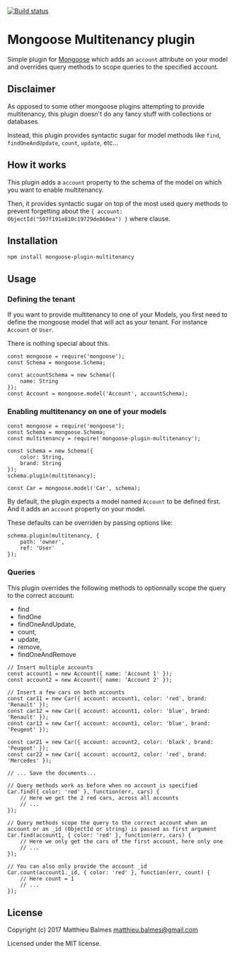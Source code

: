 [![Build status](https://travis-ci.org/paztek/mongoose-multitenancy.svg?branch=master)](https://travis-ci.org/paztek/mongoose-multitenancy.svg?branch=master)

# Mongoose Multitenancy plugin

Simple plugin for [Mongoose](https://github.com/LearnBoost/mongoose) which adds an `account` attribute on your model
and overrides query methods to scope queries to the specified account.

## Disclaimer

As opposed to some other mongoose plugins attempting to provide multitenancy,
this plugin doesn't do any fancy stuff with collections or databases.

Instead, this plugin provides syntactic sugar for model methods like `find`, `findOneAndUpdate`, `count`, `update`, etc...

## How it works

This plugin adds a `account` property to the schema of the model on which you want to enable multitenancy.

Then, it provides syntactic sugar on top of the most used query methods to prevent forgetting about the `{ account: ObjectId("507f191e810c19729de860ea") }` where clause.

## Installation

`npm install mongoose-plugin-multitenancy`

## Usage

### Defining the tenant

If you want to provide multitenancy to one of your Models, you first need to define the mongoose model
that will act as your tenant. For instance `Account` or `User`.
 
There is nothing special about this.

```
const mongoose = require('mongoose');
const Schema = mongoose.Schema;

const accountSchema = new Schema({
    name: String
});
const Account = mongoose.model('Account', accountSchema);
```

### Enabling multitenancy on one of your models

```
const mongoose = require('mongoose');
const Schema = mongoose.Schema;
const multitenancy = require('mongoose-plugin-multitenancy');

const schema = new Schema({
    color: String,
    brand: String
});
schema.plugin(multitenancy);

const Car = mongoose.model('Car', schema);
```

By default, the plugin expects a model named `Account` to be defined first. And it adds an `account` property on your model.

These defaults can be overriden by passing options like:

```
schema.plugin(multitenancy, {
    path: 'owner',
    ref: 'User'
});
```

### Queries

This plugin overrides the following methods to optionnally scope the query to the correct account:

- find
- findOne
- findOneAndUpdate,
- count,
- update,
- remove,
- findOneAndRemove

```
// Insert multiple accounts
const account1 = new Account({ name: 'Account 1' });
const account2 = new Account({ name: 'Account 2' });

// Insert a few cars on both accounts
const car11 = new Car({ account: account1, color: 'red', brand: 'Renault' });
const car12 = new Car({ account: account1, color: 'blue', brand: 'Renault' });
const car13 = new Car({ account: account1, color: 'blue', brand: 'Peugeot' });

const car21 = new Car({ account: account2, color: 'black', brand: 'Peugeot' });
const car22 = new Car({ account: account2, color: 'red', brand: 'Mercedes' });

// ... Save the documents...

// Query methods work as before when no account is specified
Car.find({ color: 'red' }, function(err, cars) {
    // Here we get the 2 red cars, across all accounts
    // ...
});

// Query methods scope the query to the correct account when an account or an _id (ObjectId or string) is passed as first argument
Car.find(account1, { color: 'red' }, function(err, cars) {
    // Here we only get the cars of the first account, here only one
    // ...
});

// You can also only provide the account _id
Car.count(account1._id, { color: 'red' }, function(err, count) {
    // Here count = 1
    // ...
});
```

## License

Copyright (c) 2017 Matthieu Balmes <matthieu.balmes@gmail.com>

Licensed under the MIT license.